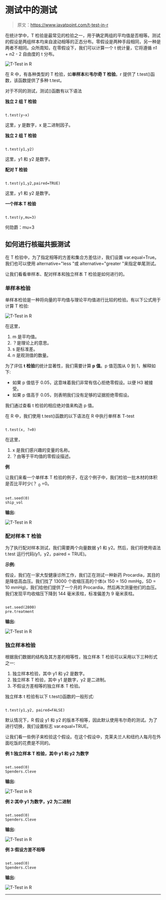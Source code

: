 # 测试中的测试

> 原文：<https://www.javatpoint.com/t-test-in-r>

在统计学中，T 检验是最常见的检验之一，用于确定两组的平均值是否相等。测试的假设是两组样本均来自波动相等的正态分布。零假设是两种手段相同，另一种是两者不相同。众所周知，在零假设下，我们可以计算一个 t 统计量，它将遵循 n1 + n2 - 2 自由度的 t 分布。

![T-Test in R](img/475916d9018e54c9d9b7598770abadab.png)

在 R 中，有各种类型的 T 检验，如**单样本**和**韦尔奇 T 检验**。r 提供了 t.test()函数，该函数提供了多种 t.test。

对于不同的测试，测试()函数有以下语法

**独立 2 组 T 检验**

```

t.test(y~x) 

```

这里，y 是数字，x 是二进制因子。

**独立 2 组 T 检验**

```

t.test(y1,y2) 

```

这里，y1 和 y2 是数字。

**配对 T 检验**

```

t.test(y1,y2,paired=TRUE) 

```

这里，y1 和 y2 是数字。

**一个样本 T 检验**

```

t.test(y,mu=3)

```

何勋爵：mu=3

## 如何进行核磁共振测试

在 T 检验中，为了指定相等的方差和集合方差估计，我们设置 var.equal=True。我们也可以使用 alternative="less "或 alternative="greater "来指定单尾测试。

让我们看看单样本、配对样本和独立样本 T 检验是如何进行的。

### 单样本检验

单样本检验是一种将向量的平均值与理论平均值进行比较的检验。有以下公式用于计算 T 检验:

![T-Test in R](img/01aef7e4b6aa7791e5b30a2ada41700e.png)

在这里，

1.  m 是平均值。
2.  ？是理论上的意思。
3.  s 是标准差。
4.  n 是观测值的数量。

为了评估 **t 检验**的统计显著性，我们需要计算 **p 值**。p 值范围从 0 到 1，解释如下:

*   如果 p 值低于 0.05，这意味着我们非常有信心拒绝零假设。以便 H3 被接受。
*   如果 p 值高于 0.05，则表明我们没有足够的证据拒绝零假设。

我们通过查看 t 检验的相应绝对值来构造 p 值。

在 R 中，我们使用 t.test()函数的以下语法在 R 中执行单样本 T-test

```

t.test(x, ?=0)

```

在这里，

1.  x 是我们感兴趣的变量的名称。
2.  ？由等于平均值的零假设描述。

**例**

让我们来看一个单样本 T 检验的例子，在这个例子中，我们检验一批木材的体积是否比平时少(？ <sub>0</sub> =0。

```

set.seed(0)
ship_vol 
```

**输出:**

![T-Test in R](img/26bfe847ba91e46d7cbdb5300780a1f3.png)

### 配对样本 T 检验

为了执行配对样本测试，我们需要两个向量数据 y1 和 y2。然后，我们将使用语法 t.test 运行代码(y1，y2，paired = TRUE)。

**示例:**

假设，我们在一家大型健康诊所工作，我们正在测试一种新药 Procardia，其目的是降低高血压。我们找了 13000 个收缩压高的个体(x 150 = 150 mmHg，SD = 10 mmHg)，我们给他们提供了一个月的 Procardia，然后再次测量他们的血压。我们发现平均收缩压下降到 144 毫米汞柱，标准偏差为 9 毫米汞柱。

```

set.seed(2800)
pre.treatment 
```

**输出:**

![T-Test in R](img/99789037cf737247bd1ca2e60af3d31c.png)

### 独立样本检验

根据我们数据的结构及其方差的相等性，独立样本 T 检验可以采用以下三种形式之一:

1.  独立样本检验，其中 y1 和 y2 是数字。
2.  独立样本 T 检验，其中 y1 是数字，y2 是二进制。
3.  不假设方差相等的独立样本 T 检验。

独立样本 t 检验有以下 t.test()函数的一般形式:

```

t.test(y1,y2, paired=FALSE)

```

默认情况下，R 假设 y1 和 y2 的版本不相等，因此默认使用韦尔奇的测试。为了进行切换，我们设置标志 var.equal=TRUE。

让我们看一些例子来检验这个假设。在这个假设中，克莱夫兰人和纽约人每月在外面吃饭的花费是不同的。

**例 1:独立样本 T 检验，其中 y1 和 y2 为数字**

```

set.seed(0)
Spenders.Cleve 
```

**输出:**

![T-Test in R](img/6b8d29235293154e89fdaf9bb276f168.png)

**例 2:其中 y1 为数字，y2 为二进制**

```

set.seed(0)
Spenders.Cleve 
```

**输出:**

![T-Test in R](img/1afb5f190760413b4ea306d5e9be3914.png)

**例 3:假设方差不相等**

```

set.seed(0)
Spenders.Cleve 
```

**输出:**

![T-Test in R](img/12b48a24f41d1ec5b437dc1e342c52ce.png)

* * *